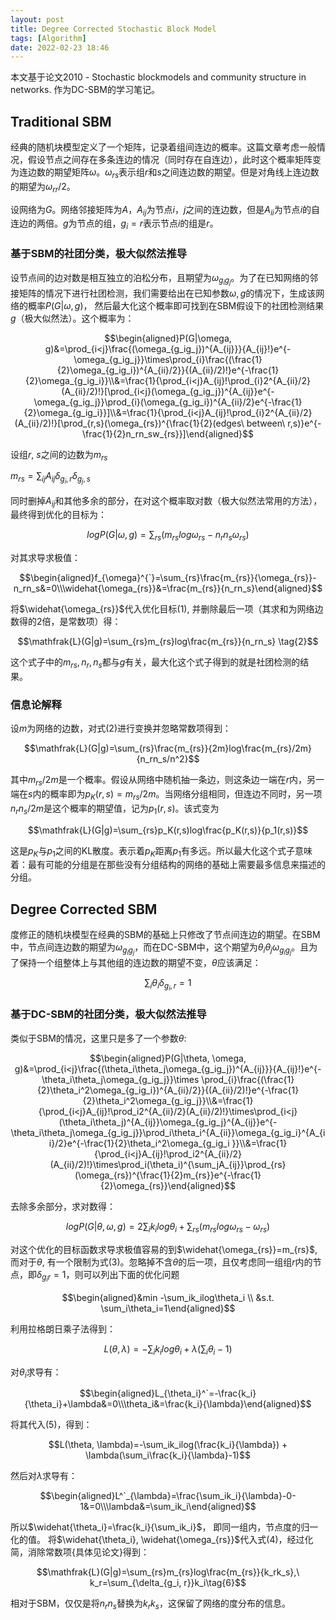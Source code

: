 ```yaml
---
layout: post
title: Degree Corrected Stochastic Block Model
tags: [Algorithm]
date: 2022-02-23 18:46
---
```


本文基于论文2010 - Stochastic blockmodels and community structure in networks. 作为DC-SBM的学习笔记。

## Traditional SBM

经典的随机块模型定义了一个矩阵，记录着组间连边的概率。这篇文章考虑一般情况，假设节点之间存在多条连边的情况（同时存在自连边），此时这个概率矩阵变为连边数的期望矩阵$\omega$。$\omega_{rs}$表示组$r$和$s$之间连边数的期望。但是对角线上连边数的期望为$\omega_{rr}/2$。

设网络为$G$。网络邻接矩阵为$A$，$A_{ij}$为节点$i$，$j$之间的连边数，但是$A_{ii}$为节点$i$的自连边的两倍。$g$为节点的组，$g_i=r$表示节点$i$的组是$r$。

### 基于SBM的社团分类，极大似然法推导
设节点间的边对数是相互独立的泊松分布，且期望为$\omega_{g_ig_j}$。为了在已知网络的邻接矩阵的情况下进行社团检测，我们需要给出在已知参数$\omega, g$的情况下，生成该网络的概率$P(G|\omega, g)$， 然后最大化这个概率即可找到在SBM假设下的社团检测结果$g$（极大似然法）。这个概率为：

$$\begin{aligned}P(G|\omega, g)&=\prod_{i<j}\frac{(\omega_{g_ig_j})^{A_{ij}}}{A_{ij}!}e^{-\omega_{g_ig_j}}\times\prod_{i}\frac{(\frac{1}{2}\omega_{g_ig_i})^{A_{ii}/2}}{(A_{ii}/2)!}e^{-\frac{1}{2}\omega_{g_ig_i}}\\&=\frac{1}{\prod_{i<j}A_{ij}!\prod_{i}2^{A_{ii}/2}(A_{ii}/2)!}[\prod_{i<j}(\omega_{g_ig_j})^{A_{ij}}e^{-\omega_{g_ig_j}}\prod_{i}(\omega_{g_ig_i})^{A_{ii}/2}e^{-\frac{1}{2}\omega_{g_ig_i}}]\\&=\frac{1}{\prod_{i<j}A_{ij}!\prod_{i}2^{A_{ii}/2}(A_{ii}/2)!}[\prod_{r,s}(\omega_{rs})^{\frac{1}{2}(edges\ between\ r,s)}e^{-\frac{1}{2}n_rn_sw_{rs}}]\end{aligned}$$

设组$r$, $s$之间的边数为$m_{rs}$

$m_{rs}=\sum_{ij}A_{ij}\delta_{g_i,r}\delta_{g_j, s}$

同时删掉$A_{ij}$和其他多余的部分，在对这个概率取对数（极大似然法常用的方法），最终得到优化的目标为：

$$logP(G|\omega, g)=\sum_{rs}(m_{rs}log\omega_{rs}-n_rn_s\omega_{rs})\tag{1}$$

对其求导求极值：

$$\begin{aligned}f_{\omega}^{`}=\sum_{rs}\frac{m_{rs}}{\omega_{rs}}-n_rn_s&=0\\\widehat{\omega_{rs}}&=\frac{m_{rs}}{n_rn_s}\end{aligned}$$

将$\widehat{\omega_{rs}}$代入优化目标$(1)$, 并删除最后一项（其求和为网络边数得的2倍，是常数项）得：

$$\mathfrak{L}(G|g)=\sum_{rs}m_{rs}log\frac{m_{rs}}{n_rn_s} \tag{2}$$

这个式子中的$m_{rs}, n_r, n_s$都与$g$有关，最大化这个式子得到的就是社团检测的结果。

### 信息论解释

设$m$为网络的边数，对式$(2)$进行变换并忽略常数项得到：

$$\mathfrak{L}(G|g)=\sum_{rs}\frac{m_{rs}}{2m}log\frac{m_{rs}/2m}{n_rn_s/n^2}$$

其中$m_{rs}/2m$是一个概率。假设从网络中随机抽一条边，则这条边一端在$r$内，另一端在$s$内的概率即为$p_K(r,s) = m_{rs}/2m$。当网络分组相同，但连边不同时，另一项$n_rn_s/2m$是这个概率的期望值，记为$p_1(r,s)$。该式变为

$$\mathfrak{L}(G|g)=\sum_{rs}p_K(r,s)log\frac{p_K(r,s)}{p_1(r,s)}$$

这是$p_K$与$p_1$之间的KL散度。表示着$p_K$距离$p_1$有多远。所以最大化这个式子意味着：最有可能的分组是在那些没有分组结构的网络的基础上需要最多信息来描述的分组。

## Degree Corrected SBM
度修正的随机块模型在经典的SBM的基础上只修改了节点间连边的期望。在SBM中，节点间连边数的期望为$\omega_{g_ig_j}$，而在DC-SBM中，这个期望为$\theta_i\theta_j\omega_{g_ig_j}$。且为了保持一个组整体上与其他组的连边数的期望不变，$\theta$应该满足：

$$\sum_i\theta_i\delta_{g_i,r}=1 \tag{3}$$

### 基于DC-SBM的社团分类，极大似然法推导
类似于SBM的情况，这里只是多了一个参数$\theta$:

$$\begin{aligned}P(G|\theta, \omega, g)&=\prod_{i<j}\frac{(\theta_i\theta_j\omega_{g_ig_j})^{A_{ij}}}{A_{ij}!}e^{-\theta_i\theta_j\omega_{g_ig_j}}\times \prod_{i}\frac{(\frac{1}{2}\theta_i^2\omega_{g_ig_i})^{A_{ii}/2}}{(A_{ii}/2)!}e^{-\frac{1}{2}\theta_i^2\omega_{g_ig_j}}\\&=\frac{1}{\prod_{i<j}A_{ij}!\prod_i2^{A_{ii}/2}(A_{ii}/2)!}\times\prod_{i<j}(\theta_i\theta_j)^{A_{ij}}\omega_{g_ig_j}^{A_{ij}}e^{-\theta_i\theta_j\omega_{g_ig_j}}\prod_i\theta_i^{A_{ii}}\omega_{g_ig_i}^{A_{ii}/2}e^{-\frac{1}{2}\theta_i^2\omega_{g_ig_i }}\\&=\frac{1}{\prod_{i<j}A_{ij}!\prod_i2^{A_{ii}/2}(A_{ii}/2)!}\times\prod_i(\theta_i)^{\sum_jA_{ij}}\prod_{rs}(\omega_{rs})^{\frac{1}{2}m_{rs}}e^{-\frac{1}{2}\omega_{rs}}\end{aligned}$$

去除多余部分，求对数得：

$$logP(G|\theta, \omega, g)=2\sum_ik_ilog\theta_i+\sum_{rs}(m_{rs}log\omega_{rs}-\omega_{rs})\tag{4}$$

对这个优化的目标函数求导求极值容易的到$\widehat{\omega_{rs}}=m_{rs}$, 而对于$\theta$, 有一个限制为式$(3)$。忽略掉不含$\theta$的后一项，且仅考虑同一组组$r$内的节点，即$\delta_{g_i r}=1$，则可以列出下面的优化问题

$$\begin{aligned}&min -\sum_ik_ilog\theta_i \\ &s.t. \sum_i\theta_i=1\end{aligned}$$

利用拉格朗日乘子法得到：

$$L(\theta, \lambda)=-\sum_ik_ilog\theta_i + \lambda(\sum_i\theta_i-1)\tag{5}$$

对$\theta_i$求导有：

$$\begin{aligned}L_{\theta_i}^`=-\frac{k_i}{\theta_i}+\lambda&=0\\\theta_i&=\frac{k_i}{\lambda}\end{aligned}$$

将其代入$(5)$，得到：

$$L(\theta, \lambda)=-\sum_ik_ilog(\frac{k_i}{\lambda}) + \lambda(\sum_i\frac{k_i}{\lambda}-1)$$

然后对$\lambda$求导有：

$$\begin{aligned}L^`_{\lambda}=\frac{\sum_ik_i}{\lambda}-0-1&=0\\\lambda&=\sum_ik_i\end{aligned}$$

所以$\widehat{\theta_i}=\frac{k_i}{\sum_ik_i}$， 即同一组内，节点度的归一化的值。
将$\widehat{\theta_i}, \widehat{\omega_{rs}}$代入式$(4)$，经过化简，消除常数项{具体见论文}得到：

$$\mathfrak{L}(G|g)=\sum_{rs}m_{rs}log\frac{m_{rs}}{k_rk_s},\ k_r=\sum_{\delta_{g_i, r}}k_i\tag{6}$$

相对于SBM，仅仅是将$n_rn_s$替换为$k_rk_s$，这保留了网络的度分布的信息。



